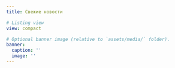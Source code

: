 ```yaml
---
title: Свежие новости

# Listing view
view: compact

# Optional banner image (relative to `assets/media/` folder).
banner:
  caption: ''
  image: ''
---
```

